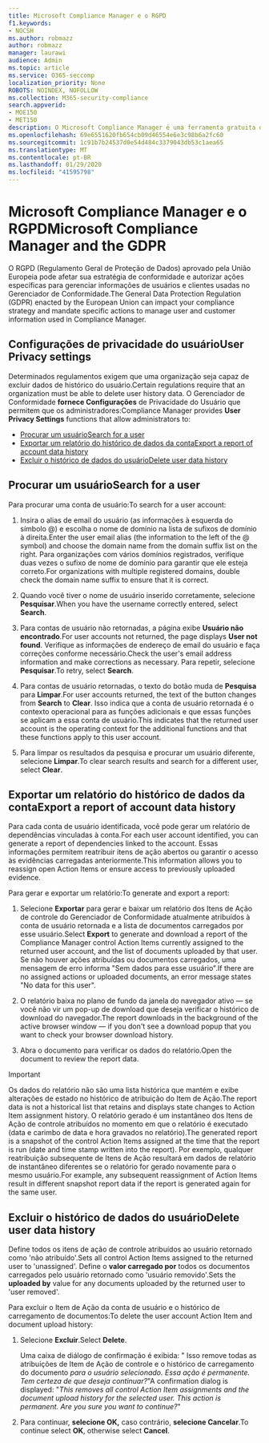 ```yaml
---
title: Microsoft Compliance Manager e o RGPD
f1.keywords:
- NOCSH
ms.author: robmazz
author: robmazz
manager: laurawi
audience: Admin
ms.topic: article
ms.service: O365-seccomp
localization_priority: None
ROBOTS: NOINDEX, NOFOLLOW
ms.collection: M365-security-compliance
search.appverid:
- MOE150
- MET150
description: O Microsoft Compliance Manager é uma ferramenta gratuita de avaliação de risco baseada em fluxo de trabalho no Portal de Confiança do Serviço Microsoft. O Gerenciador de Conformidade permite rastrear, atribuir e verificar atividades de conformidade regulamentar relacionadas aos serviços de nuvem da Microsoft.
ms.openlocfilehash: 69e6551620fb654cb09d46554e6e3c98b6a2fc60
ms.sourcegitcommit: 1c91b7b24537d0e54d484c3379043db53c1aea65
ms.translationtype: MT
ms.contentlocale: pt-BR
ms.lasthandoff: 01/29/2020
ms.locfileid: "41595798"
---
```

# <a name="microsoft-compliance-manager-and-the-gdpr"></a><span data-ttu-id="48884-104">Microsoft Compliance Manager e o RGPD</span><span class="sxs-lookup"><span data-stu-id="48884-104">Microsoft Compliance Manager and the GDPR</span></span>

<span data-ttu-id="48884-105">O RGPD (Regulamento Geral de Proteção de Dados) aprovado pela União Europeia pode afetar sua estratégia de conformidade e autorizar ações específicas para gerenciar informações de usuários e clientes usadas no Gerenciador de Conformidade.</span><span class="sxs-lookup"><span data-stu-id="48884-105">The General Data Protection Regulation (GDPR) enacted by the European Union can impact your compliance strategy and mandate specific actions to manage user and customer information used in Compliance Manager.</span></span>

## <a name="user-privacy-settings"></a><span data-ttu-id="48884-106">Configurações de privacidade do usuário</span><span class="sxs-lookup"><span data-stu-id="48884-106">User Privacy settings</span></span>

<span data-ttu-id="48884-107">Determinados regulamentos exigem que uma organização seja capaz de excluir dados de histórico do usuário.</span><span class="sxs-lookup"><span data-stu-id="48884-107">Certain regulations require that an organization must be able to delete user history data.</span></span> <span data-ttu-id="48884-108">O Gerenciador de Conformidade **fornece Configurações** de Privacidade do Usuário que permitem que os administradores:</span><span class="sxs-lookup"><span data-stu-id="48884-108">Compliance Manager provides **User Privacy Settings** functions that allow administrators to:</span></span>
  
- [<span data-ttu-id="48884-109">Procurar um usuário</span><span class="sxs-lookup"><span data-stu-id="48884-109">Search for a user</span></span>](#search-for-a-user)
- [<span data-ttu-id="48884-110">Exportar um relatório do histórico de dados da conta</span><span class="sxs-lookup"><span data-stu-id="48884-110">Export a report of account data history</span></span>](#export-a-report-of-account-data-history)
- [<span data-ttu-id="48884-111">Excluir o histórico de dados do usuário</span><span class="sxs-lookup"><span data-stu-id="48884-111">Delete user data history</span></span>](#delete-user-data-history)
  
## <a name="search-for-a-user"></a><span data-ttu-id="48884-112">Procurar um usuário</span><span class="sxs-lookup"><span data-stu-id="48884-112">Search for a user</span></span>

<span data-ttu-id="48884-113">Para procurar uma conta de usuário:</span><span class="sxs-lookup"><span data-stu-id="48884-113">To search for a user account:</span></span>
  
1. <span data-ttu-id="48884-114">Insira o alias de email do usuário (as informações à esquerda do símbolo @) e escolha o nome de domínio na lista de sufixos de domínio à direita.</span><span class="sxs-lookup"><span data-stu-id="48884-114">Enter the user email alias (the information to the left of the @ symbol) and choose the domain name from the  domain suffix list on the right.</span></span> <span data-ttu-id="48884-115">Para organizações com vários domínios registrados, verifique duas vezes o sufixo de nome de domínio para garantir que ele esteja correto.</span><span class="sxs-lookup"><span data-stu-id="48884-115">For organizations with multiple registered domains, double check the domain name suffix to ensure that it is correct.</span></span>

2. <span data-ttu-id="48884-116">Quando você tiver o nome de usuário inserido corretamente, selecione **Pesquisar**.</span><span class="sxs-lookup"><span data-stu-id="48884-116">When you have the username correctly entered, select **Search**.</span></span>

3. <span data-ttu-id="48884-117">Para contas de usuário não retornadas, a página exibe **Usuário não encontrado**.</span><span class="sxs-lookup"><span data-stu-id="48884-117">For user accounts not returned, the page displays **User not found**.</span></span> <span data-ttu-id="48884-118">Verifique as informações de endereço de email do usuário e faça correções conforme necessário.</span><span class="sxs-lookup"><span data-stu-id="48884-118">Check the user's email address information and make corrections as necessary.</span></span> <span data-ttu-id="48884-119">Para repetir, selecione **Pesquisar**.</span><span class="sxs-lookup"><span data-stu-id="48884-119">To retry, select **Search**.</span></span>

4. <span data-ttu-id="48884-120">Para contas de usuário retornadas, o texto do botão muda de **Pesquisa** para **Limpar**.</span><span class="sxs-lookup"><span data-stu-id="48884-120">For user accounts returned, the text of the button changes from **Search** to **Clear**.</span></span> <span data-ttu-id="48884-121">Isso indica que a conta de usuário retornada é o contexto operacional para as funções adicionais e que essas funções se aplicam a essa conta de usuário.</span><span class="sxs-lookup"><span data-stu-id="48884-121">This indicates that the returned user account is the operating context for the additional functions and that these functions apply to this user account.</span></span>

5. <span data-ttu-id="48884-122">Para limpar os resultados da pesquisa e procurar um usuário diferente, selecione **Limpar**.</span><span class="sxs-lookup"><span data-stu-id="48884-122">To clear search results and search for a different user, select **Clear**.</span></span>

## <a name="export-a-report-of-account-data-history"></a><span data-ttu-id="48884-123">Exportar um relatório do histórico de dados da conta</span><span class="sxs-lookup"><span data-stu-id="48884-123">Export a report of account data history</span></span>

<span data-ttu-id="48884-124">Para cada conta de usuário identificada, você pode gerar um relatório de dependências vinculadas à conta.</span><span class="sxs-lookup"><span data-stu-id="48884-124">For each user account identified, you can generate a report of dependencies linked to the account.</span></span> <span data-ttu-id="48884-125">Essas informações permitem reatribuir itens de ação abertos ou garantir o acesso às evidências carregadas anteriormente.</span><span class="sxs-lookup"><span data-stu-id="48884-125">This information allows you to reassign open Action Items or ensure access to previously uploaded evidence.</span></span>
  
 <span data-ttu-id="48884-126">Para gerar e exportar um relatório:</span><span class="sxs-lookup"><span data-stu-id="48884-126">To generate and export a report:</span></span>
  
1. <span data-ttu-id="48884-127">Selecione **Exportar** para gerar e baixar um relatório dos Itens de Ação de controle do Gerenciador de Conformidade atualmente atribuídos à conta de usuário retornada e a lista de documentos carregados por esse usuário.</span><span class="sxs-lookup"><span data-stu-id="48884-127">Select **Export** to generate and download a report of the Compliance Manager control Action Items currently assigned to the returned user account, and the list of documents uploaded by that user.</span></span> <span data-ttu-id="48884-128">Se não houver ações atribuídas ou documentos carregados, uma mensagem de erro informa "Sem dados para esse usuário".</span><span class="sxs-lookup"><span data-stu-id="48884-128">If there are no assigned actions or uploaded documents, an error message states "No data for this user".</span></span>

2. <span data-ttu-id="48884-129">O relatório baixa no plano de fundo da janela do navegador ativo — se você não vir um pop-up de download que deseja verificar o histórico de download do navegador.</span><span class="sxs-lookup"><span data-stu-id="48884-129">The report downloads in the background of the active browser window — if you don't see a download popup that you want to check your browser download history.</span></span>

3. <span data-ttu-id="48884-130">Abra o documento para verificar os dados do relatório.</span><span class="sxs-lookup"><span data-stu-id="48884-130">Open the document to review the report data.</span></span>

> [!IMPORTANT]
> <span data-ttu-id="48884-131">Os dados do relatório não são uma lista histórica que mantém e exibe alterações de estado no histórico de atribuição do Item de Ação.</span><span class="sxs-lookup"><span data-stu-id="48884-131">The report data is not a historical list that retains and displays state changes to Action Item assignment history.</span></span> <span data-ttu-id="48884-132">O relatório gerado é um instantâneo dos Itens de Ação de controle atribuídos no momento em que o relatório é executado (data e carimbo de data e hora gravados no relatório).</span><span class="sxs-lookup"><span data-stu-id="48884-132">The generated report is a snapshot of the control Action Items assigned at the time that the report is run (date and time stamp written into the report).</span></span> <span data-ttu-id="48884-133">Por exemplo, qualquer reatribuição subsequente de Itens de Ação resultará em dados de relatório de instantâneo diferentes se o relatório for gerado novamente para o mesmo usuário.</span><span class="sxs-lookup"><span data-stu-id="48884-133">For example, any subsequent reassignment of Action Items result in different snapshot report data if the report is generated again for the same user.</span></span>
  
## <a name="delete-user-data-history"></a><span data-ttu-id="48884-134">Excluir o histórico de dados do usuário</span><span class="sxs-lookup"><span data-stu-id="48884-134">Delete user data history</span></span>

<span data-ttu-id="48884-135">Define todos os itens de ação de controle atribuídos ao usuário retornado como 'não atribuído'.</span><span class="sxs-lookup"><span data-stu-id="48884-135">Sets all control Action Items assigned to the returned user to 'unassigned'.</span></span> <span data-ttu-id="48884-136">Define o **valor carregado por** todos os documentos carregados pelo usuário retornado como 'usuário removido'.</span><span class="sxs-lookup"><span data-stu-id="48884-136">Sets the **uploaded by** value for any documents uploaded by the returned user to 'user removed'.</span></span>
  
<span data-ttu-id="48884-137">Para excluir o Item de Ação da conta de usuário e o histórico de carregamento de documentos:</span><span class="sxs-lookup"><span data-stu-id="48884-137">To delete the user account Action Item and document upload history:</span></span>
  
1. <span data-ttu-id="48884-138">Selecione **Excluir**.</span><span class="sxs-lookup"><span data-stu-id="48884-138">Select **Delete**.</span></span>

    <span data-ttu-id="48884-139">Uma caixa de diálogo de confirmação é exibida: " Isso remove todas as atribuições de Item de Ação de controle e o histórico de carregamento do documento *para o usuário selecionado. Essa ação é permanente. Tem certeza de que deseja continuar?*"</span><span class="sxs-lookup"><span data-stu-id="48884-139">A confirmation dialog is displayed: "*This removes all control Action Item assignments and the document upload history for the selected user. This action is permanent. Are you sure you want to continue?*"</span></span>

2. <span data-ttu-id="48884-140">Para continuar, **selecione OK,** caso contrário, **selecione Cancelar**.</span><span class="sxs-lookup"><span data-stu-id="48884-140">To continue select **OK**, otherwise select **Cancel**.</span></span>

